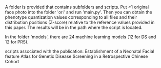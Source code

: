
A folder is provided that contains subfolders and scripts. Put ≥1 original face photo into the folder 'ori' and run 'main.py'. Then you can obtain the phenotype quantization values corresponding to all files and their distribution positions  (Z-score) relative to the reference values provided in this paper. The results will be in the path where the script is located.

In the folder 'models', there are 24 machine learning models (12 for DS and 12 for PRS).


scripts associated with the publication: Establishment of a Neonatal Facial feature Atlas for Genetic Disease Screening in a Retrospective Chinese Cohort
